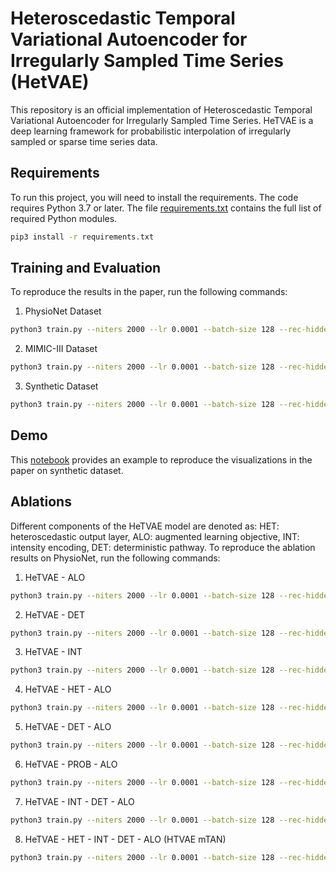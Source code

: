 
# Heteroscedastic Temporal Variational Autoencoder for Irregularly Sampled Time Series (HetVAE)

This repository is an official implementation of Heteroscedastic Temporal Variational Autoencoder for Irregularly Sampled Time Series.
HeTVAE is a deep learning framework for probabilistic interpolation of irregularly sampled or sparse time series data.


## Requirements

To run this project, you will need to install the requirements. 
The code requires Python 3.7 or later. The file [requirements.txt](requirements.txt) contains the full list of required Python modules.

```bash
pip3 install -r requirements.txt
```


## Training and Evaluation

To reproduce the results in the paper, run the following commands:

1. PhysioNet Dataset
```bash
python3 train.py --niters 2000 --lr 0.0001 --batch-size 128 --rec-hidden 128 --latent-dim 128 --width 128 --embed-time 128 --enc-num-heads 1 --num-ref-points 16 --n 8000 --dataset physionet --seed 1 --save --norm --intensity --net hetvae --bound-variance --shuffle  --sample-tp 0.5 --elbo-weight 1.0 --mse-weight 5.0 --mixing concat --k-iwae 1
```
2. MIMIC-III Dataset
```bash
python3 train.py --niters 2000 --lr 0.0001 --batch-size 128 --rec-hidden 128 --latent-dim 128 --width 512 --embed-time 128 --enc-num-heads 1 --num-ref-points 16 --dataset mimiciii --seed 1 --save --norm --intensity --net hetvae --bound-variance --shuffle  --sample-tp 0.5 --elbo-weight 1.0 --mse-weight 5.0 --mixing concat --k-iwae 1
```
3. Synthetic Dataset
```bash
python3 train.py --niters 2000 --lr 0.0001 --batch-size 128 --rec-hidden 16 --latent-dim 64 --width 512 --embed-time 128 --enc-num-heads 1 --num-ref-points 16 --n 2000 --dataset toy --seed 0 --save --norm --intensity --net hetvae --bound-variance --shuffle  --sample-tp 0.5 --elbo-weight 1.0 --mse-weight 1.0 --mixing concat --k-iwae 1
```


## Demo

This [notebook](src/synthetic_data_interpolation.ipynb) provides an example to reproduce the visualizations in the paper on synthetic dataset.


## Ablations

Different components of the HeTVAE model are denoted as: HET: heteroscedastic output layer, ALO: augmented learning objective, INT: intensity encoding, DET: deterministic pathway. To reproduce the ablation results on PhysioNet, run the following commands:

1. HeTVAE - ALO
```bash
python3 train.py --niters 2000 --lr 0.0001 --batch-size 128 --rec-hidden 32 --latent-dim 32 --width 128 --embed-time 128 --enc-num-heads 1 --num-ref-points 8 --n 8000 --dataset physionet --seed 1 --save --norm --intensity --net hetvae --bound-variance --shuffle  --sample-tp 0.5 --elbo-weight 1.0 --mse-weight 0.0 --mixing concat --k-iwae 1
```
2. HeTVAE - DET
```bash
python3 train.py --niters 2000 --lr 0.0001 --batch-size 128 --rec-hidden 128 --latent-dim 64 --width 512 --embed-time 128 --enc-num-heads 1 --num-ref-points 8 --n 8000 --dataset physionet --seed 1 --save --norm --intensity --net hetvae_det --bound-variance --shuffle  --sample-tp 0.5 --elbo-weight 1.0 --mse-weight 10.0 --mixing concat --k-iwae 1
```
3. HeTVAE - INT
```bash
python3 train.py --niters 2000 --lr 0.0001 --batch-size 128 --rec-hidden 64 --latent-dim 128 --width 128 --embed-time 128 --enc-num-heads 1 --num-ref-points 8 --n 8000 --dataset physionet --seed 1 --save --norm --intensity --net hetvae --bound-variance --shuffle  --sample-tp 0.5 --elbo-weight 1.0 --mse-weight 5.0 --mixing interp_only --k-iwae 1
```
4. HeTVAE - HET - ALO 
```bash
python3 train.py --niters 2000 --lr 0.0001 --batch-size 128 --rec-hidden 128 --latent-dim 128 --width 512 --embed-time 128 --enc-num-heads 1 --num-ref-points 8 --n 8000 --dataset physionet --seed 1 --save --norm --intensity --net hetvae --shuffle  --sample-tp 0.5 --elbo-weight 1.0 --mse-weight 0.0 --mixing concat --k-iwae 1 --const-var --std 0.8
```
5. HeTVAE - DET - ALO
```bash
python3 train.py --niters 2000 --lr 0.0001 --batch-size 128 --rec-hidden 128 --latent-dim 32 --width 256 --embed-time 128 --enc-num-heads 1 --num-ref-points 8 --n 8000 --dataset physionet --seed 1 --save --norm --intensity --net hetvae_det --bound-variance --shuffle  --sample-tp 0.5 --elbo-weight 1.0 --mse-weight 0.0 --mixing concat --k-iwae 1
```
6. HeTVAE - PROB - ALO
```bash
python3 train.py --niters 2000 --lr 0.0001 --batch-size 128 --rec-hidden 32 --latent-dim 128 --width 128 --embed-time 128 --enc-num-heads 1 --num-ref-points 8 --n 8000 --dataset physionet --seed 1 --save --norm --intensity --net hetvae_prob --bound-variance --shuffle  --sample-tp 0.5 --elbo-weight 1.0 --mse-weight 0.0 --mixing concat --k-iwae 1 --kl-zero
```
7. HeTVAE - INT - DET - ALO
```bash
python3 train.py --niters 2000 --lr 0.0001 --batch-size 128 --rec-hidden 128 --latent-dim 64 --width 512 --embed-time 128 --enc-num-heads 1 --num-ref-points 8 --n 8000 --dataset physionet --seed 1 --save --norm --intensity --net hetvae_det --bound-variance --shuffle  --sample-tp 0.5 --elbo-weight 1.0 --mse-weight 0.0 --mixing interp_only --k-iwae 1
```
8. HeTVAE - HET - INT - DET - ALO (HTVAE mTAN)
```bash
python3 train.py --niters 2000 --lr 0.0001 --batch-size 128 --rec-hidden 32 --latent-dim 64 --width 512 --embed-time 128 --enc-num-heads 1 --num-ref-points 8 --n 8000 --dataset physionet --seed 1 --save --norm --intensity --net hetvae_det --bound-variance --shuffle  --sample-tp 0.5 --elbo-weight 1.0 --mse-weight 0.0 --mixing interp_only --k-iwae 1 --const-var --std 0.8
```